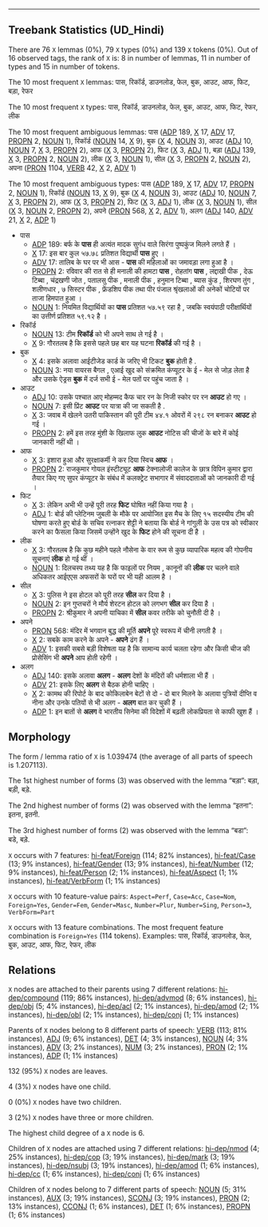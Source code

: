 

--------------------------------------------------------------------------------

## Treebank Statistics (UD_Hindi)

There are 76 `X` lemmas (0%), 79 `X` types (0%) and 139 `X` tokens (0%).
Out of 16 observed tags, the rank of `X` is: 8 in number of lemmas, 11 in number of types and 15 in number of tokens.

The 10 most frequent `X` lemmas: पास, रिकॉर्ड, डाउनलोड, फेल, बुक, आउट, आफ, फिट, बड़ा, रेफर

The 10 most frequent `X` types:  पास, रिकॉर्ड, डाउनलोड, फेल, बुक, आउट, आफ, फिट, रेफर, लीक

The 10 most frequent ambiguous lemmas: पास ([ADP]() 189, [X]() 17, [ADV]() 17, [PROPN]() 2, [NOUN]() 1), रिकॉर्ड ([NOUN]() 14, [X]() 9), बुक ([X]() 4, [NOUN]() 3), आउट ([ADJ]() 10, [NOUN]() 7, [X]() 3, [PROPN]() 2), आफ ([X]() 3, [PROPN]() 2), फिट ([X]() 3, [ADJ]() 1), बड़ा ([ADJ]() 139, [X]() 3, [PROPN]() 2, [NOUN]() 2), लीक ([X]() 3, [NOUN]() 1), सील ([X]() 3, [PROPN]() 2, [NOUN]() 2), अपना ([PRON]() 1104, [VERB]() 42, [X]() 2, [ADV]() 1)

The 10 most frequent ambiguous types:  पास ([ADP]() 189, [X]() 17, [ADV]() 17, [PROPN]() 2, [NOUN]() 1), रिकॉर्ड ([NOUN]() 13, [X]() 9), बुक ([X]() 4, [NOUN]() 3), आउट ([ADJ]() 10, [NOUN]() 7, [X]() 3, [PROPN]() 2), आफ ([X]() 3, [PROPN]() 2), फिट ([X]() 3, [ADJ]() 1), लीक ([X]() 3, [NOUN]() 1), सील ([X]() 3, [NOUN]() 2, [PROPN]() 2), अपने ([PRON]() 568, [X]() 2, [ADV]() 1), अलग ([ADJ]() 140, [ADV]() 21, [X]() 2, [ADP]() 1)


* पास
  * [ADP]() 189: बर्फ के <b>पास</b> ही अत्यंत मादक सुगंध वाले सिरंगा पुष्पकुंज मिलने लगते हैं ।
  * [X]() 17: इस बार कुल ५७.७८ प्रतिशत विद्यार्थी <b>पास</b> हुए ।
  * [ADV]() 17: तालिब के घर पर भी आस - <b>पास</b> की महिलाओं का जमावड़ा लगा हुआ है ।
  * [PROPN]() 2: रविवार की रात से ही मनाली की हामटा <b>पास</b> , रोहतांग <b>पास</b> , लद्दाखी पीक , देऊ टिब्बा , चंद्रखणी जोत , पतालसु पीक , मनाली पीक , हनुमान टिब्बा , ब्यास कुंड , शिरघण तुंग , शलीणधार , ७ सिस्टर पीक , फ्रेंडशिप पीक तथा पीर पंजाल श्रृंखलाओं की अनेकों चोटियों पर ताजा हिमपात हुआ ।
  * [NOUN]() 1: नियमित विद्यार्थियों का <b>पास</b> प्रतिशत ५७.५९ रहा है , जबकि स्वयंपाठी परीक्षार्थियों का उत्तीर्ण प्रतिशत ५९.१२ है ।
* रिकॉर्ड
  * [NOUN]() 13: टीम <b>रिकॉर्ड</b> को भी अपने साथ ले गई है ।
  * [X]() 9: गौरतलब है कि इससे पहले छह बार यह घटना <b>रिकॉर्ड</b> की गई है ।
* बुक
  * [X]() 4: इसके अलावा आईटीजेड कार्ड के जरिए भी टिकट <b>बुक</b> होती है .
  * [NOUN]() 3: नया वायरस बैगल , एआई खुद को संक्रमित कंप्यूटर के ई - मेल से जोड़ लेता है और उसके ऐड्रस <b>बुक</b> में दर्ज सभी ई - मेल पतों पर पहुंच जाता है ।
* आउट
  * [ADJ]() 10: उसके पश्चात आए मोहम्मद कैफ चार रन के निजी स्कोर पर रन <b>आउट</b> हो गए ।
  * [NOUN]() 7: इसी प्रिंट <b>आउट</b> पर यात्रा की जा सकती है .
  * [X]() 3: जवाब में खेलने उतरी पाकिस्तान की पूरी टीम ४४.१ ओवरों में २९८ रन बनाकर <b>आउट</b> हो गई ।
  * [PROPN]() 2: हमें इस तरह मुंशी के खिलाफ लुक <b>आउट</b> नोटिस की चीजों के बारे में कोई जानकारी नहीं थी ।
* आफ
  * [X]() 3: इशारा हुआ और सुरक्षाकर्मी ने कर दिया स्विच <b>आफ</b> ।
  * [PROPN]() 2: राजकुमार गोयल इंस्टीट्यूट <b>आफ</b> टेक्नालोजी कालेज के छात्र विपिन कुमार द्वारा तैयार किए गए सुपर कंप्यूटर के संबंध में कलक्ट्रेट सभागार में संवाददाताओं को जानकारी दी गई ।
* फिट
  * [X]() 3: लेकिन अभी भी उन्हें पूरी तरह <b>फिट</b> घोषित नहीं किया गया है ।
  * [ADJ]() 1: बोर्ड की प्लेटिनम जुबली के मौके पर आयोजित इस मैच के लिए १५ सदस्यीय टीम की घोषणा करते हुए बोर्ड के सचिव रत्नाकर शेट्टी ने बताया कि बोर्ड ने गांगुली के उस पत्र को स्वीकार करने का फैसला किया जिसमें उन्होंने खुद के <b>फिट</b> होने की सूचना दी है ।
* लीक
  * [X]() 3: गौरतलब है कि कुछ महीने पहले नौसेना के वार रूम से कुछ व्यापारिक महत्व की गोपनीय सूचनाएं <b>लीक</b> हो गई थीं ।
  * [NOUN]() 1: दिलचस्प तथ्य यह है कि फाइलों पर नियम , कानूनों की <b>लीक</b> पर चलने वाले अधिकतर आईएएस अफसरों के घरों पर भी यही आलम है ।
* सील
  * [X]() 3: पुलिस ने इस होटल को पूरी तरह <b>सील</b> कर दिया है ।
  * [NOUN]() 2: इन गुप्तचरों ने मौर्य शेरटन होटल को लगभग <b>सील</b> कर दिया है ।
  * [PROPN]() 2: श्रीकुमार ने अपनी याचिका में <b>सील</b> कवर तरीके को चुनौती दी है ।
* अपने
  * [PRON]() 568: मंदिर में भगवान बुद्ध की मूर्ति <b>अपने</b> पूरे स्‍वरूप में चीनी लगती है ।
  * [X]() 2: सबके काम करने के अपने - <b>अपने</b> ढंग हैं ।
  * [ADV]() 1: इसकी सबसे बड़ी विशेषता यह है कि सामान्य कार्य चलता रहेगा और किसी चीज की प्रोसेसिंग भी <b>अपने</b> आप होती रहेगी ।
* अलग
  * [ADJ]() 140: इसके अलावा <b>अलग</b> - <b>अलग</b> देशों के मंदिरों की धर्मशाला भी हैं ।
  * [ADV]() 21: इसके लिए <b>अलग</b> से बैठक होनी चाहिए ।
  * [X]() 2: कामथ की रिपोर्ट के बाद कोकिलाबेन बेटों से दो - दो बार मिलने के अलावा पुत्रियों दीप्ति व नीना और उनके पतियों से भी अलग - <b>अलग</b> बात कर चुकी हैं ।
  * [ADP]() 1: इन बातों से <b>अलग</b> वे भारतीय सिनेमा की विदेशों में बढ़ती लोकप्रियता से काफी खुश हैं ।

## Morphology

The form / lemma ratio of `X` is 1.039474 (the average of all parts of speech is 1.207113).

The 1st highest number of forms (3) was observed with the lemma “बड़ा”: बड़ा, बड़ी, बड़े.

The 2nd highest number of forms (2) was observed with the lemma “इतना”: इतना, इतनी.

The 3rd highest number of forms (2) was observed with the lemma “बडा”: बडे, बड़े.

`X` occurs with 7 features: [hi-feat/Foreign]() (114; 82% instances), [hi-feat/Case]() (13; 9% instances), [hi-feat/Gender]() (13; 9% instances), [hi-feat/Number]() (12; 9% instances), [hi-feat/Person]() (2; 1% instances), [hi-feat/Aspect]() (1; 1% instances), [hi-feat/VerbForm]() (1; 1% instances)

`X` occurs with 10 feature-value pairs: `Aspect=Perf`, `Case=Acc`, `Case=Nom`, `Foreign=Yes`, `Gender=Fem`, `Gender=Masc`, `Number=Plur`, `Number=Sing`, `Person=3`, `VerbForm=Part`

`X` occurs with 13 feature combinations.
The most frequent feature combination is `Foreign=Yes` (114 tokens).
Examples: पास, रिकॉर्ड, डाउनलोड, फेल, बुक, आउट, आफ, फिट, रेफर, लीक


## Relations

`X` nodes are attached to their parents using 7 different relations: [hi-dep/compound]() (119; 86% instances), [hi-dep/advmod]() (8; 6% instances), [hi-dep/obj]() (5; 4% instances), [hi-dep/acl]() (2; 1% instances), [hi-dep/amod]() (2; 1% instances), [hi-dep/obl]() (2; 1% instances), [hi-dep/conj]() (1; 1% instances)

Parents of `X` nodes belong to 8 different parts of speech: [VERB]() (113; 81% instances), [ADJ]() (9; 6% instances), [DET]() (4; 3% instances), [NOUN]() (4; 3% instances), [ADV]() (3; 2% instances), [NUM]() (3; 2% instances), [PRON]() (2; 1% instances), [ADP]() (1; 1% instances)

132 (95%) `X` nodes are leaves.

4 (3%) `X` nodes have one child.

0 (0%) `X` nodes have two children.

3 (2%) `X` nodes have three or more children.

The highest child degree of a `X` node is 6.

Children of `X` nodes are attached using 7 different relations: [hi-dep/nmod]() (4; 25% instances), [hi-dep/cop]() (3; 19% instances), [hi-dep/mark]() (3; 19% instances), [hi-dep/nsubj]() (3; 19% instances), [hi-dep/amod]() (1; 6% instances), [hi-dep/cc]() (1; 6% instances), [hi-dep/conj]() (1; 6% instances)

Children of `X` nodes belong to 7 different parts of speech: [NOUN]() (5; 31% instances), [AUX]() (3; 19% instances), [SCONJ]() (3; 19% instances), [PRON]() (2; 13% instances), [CCONJ]() (1; 6% instances), [DET]() (1; 6% instances), [PROPN]() (1; 6% instances)

